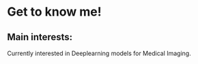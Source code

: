 

# Get to know me!

## Main interests:
Currently interested in Deeplearning models for Medical Imaging. 
